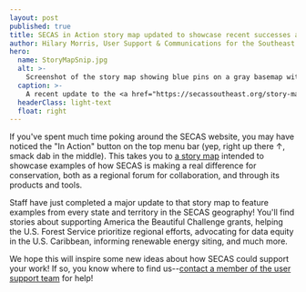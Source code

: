 ```yaml
---
layout: post
published: true
title: SECAS in Action story map updated to showcase recent successes across the region
author: Hilary Morris, User Support & Communications for the Southeast Blueprint
hero:
  name: StoryMapSnip.jpg
  alt: >-
    Screenshot of the story map showing blue pins on a gray basemap with the SECAS geography shaded in green.
  caption: >-
    A recent update to the <a href="https://secassoutheast.org/story-map">SECAS in Action story map</a> highlights examples of how SECAS is "moving the needle" for conservation regionwide.
  headerClass: light-text
  float: right
---
```


If you've spent much time poking around the SECAS website, you may have noticed the "In Action" button on the top menu bar (yep, right up there ↑, smack dab in the middle). This takes you to [a story map](https://secassoutheast.org/story-map) intended to showcase examples of how SECAS is making a real difference for conservation, both as a regional forum for collaboration, and through its products and tools.<!--more-->

Staff have just completed a major update to that story map to feature examples from every state and territory in the SECAS geography! You'll find stories about supporting America the Beautiful Challenge grants, helping the U.S. Forest Service prioritize regional efforts, advocating for data equity in the U.S. Caribbean, informing renewable energy siting, and much more.

We hope this will inspire some new ideas about how SECAS could support your work! If so, you know where to find us--[contact a member of the user support team](https://secassoutheast.org/staff) for help!
